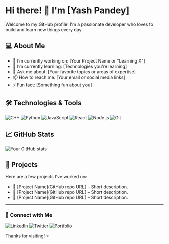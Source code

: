 # Hi there! 👋 I'm [Yash Pandey]

Welcome to my GitHub profile! I'm a passionate developer who loves to build and learn new things every day.

## 💻 About Me

- 🔭 I’m currently working on: [Your Project Name or "Learning X"]
- 🌱 I’m currently learning: [Technologies you're learning]
- 💬 Ask me about: [Your favorite topics or areas of expertise]
- 📫 How to reach me: [Your email or social media links]
- ⚡ Fun fact: [Something fun about you]

## 🛠️ Technologies & Tools

![C++](https://img.shields.io/badge/C++-00599C?style=flat&logo=c%2B%2B&logoColor=white)
![Python](https://img.shields.io/badge/Python-3776AB?style=flat&logo=python&logoColor=white)
![JavaScript](https://img.shields.io/badge/JavaScript-F7DF1E?style=flat&logo=javascript&logoColor=black)
![React](https://img.shields.io/badge/React-20232A?style=flat&logo=react&logoColor=61DAFB)
![Node.js](https://img.shields.io/badge/Node.js-339933?style=flat&logo=nodedotjs&logoColor=white)
![Git](https://img.shields.io/badge/Git-F05032?style=flat&logo=git&logoColor=white)

## 📈 GitHub Stats

![Your GitHub stats](https://github-readme-stats.vercel.app/api?username=your-github-username&show_icons=true&hide_title=true&count_private=true&theme=default)

## 📂 Projects

Here are a few projects I've worked on:

- 🧠 [Project Name](GitHub repo URL) – Short description.
- 🚀 [Project Name](GitHub repo URL) – Short description.
- 📱 [Project Name](GitHub repo URL) – Short description.

---

### 🤝 Connect with Me

[![LinkedIn](https://img.shields.io/badge/LinkedIn-blue?style=flat&logo=linkedin)](https://linkedin.com/in/your-profile)
[![Twitter](https://img.shields.io/badge/Twitter-black?style=flat&logo=twitter)](https://twitter.com/yourhandle)
[![Portfolio](https://img.shields.io/badge/Portfolio-%23ff5722?style=flat&logo=Firefox&logoColor=white)](https://yourportfolio.com)

Thanks for visiting! ⭐️
